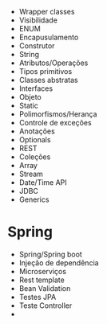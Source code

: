- Wrapper classes
- Visibilidade
- ENUM
- Encapusulamento
- Construtor
- String
- Atributos/Operações
- Tipos primitivos
- Classes abstratas
- Interfaces
- Objeto 
- Static
- Polimorfismos/Herança
- Controle de exceções
- Anotações
- Optionals
- REST 
- Coleções
- Array
- Stream
- Date/Time API
- JDBC
- Generics

# Spring
- Spring/Spring boot
- Injeção de dependência
- Microserviços
- Rest template
- Bean Validation
- Testes JPA
- Teste Controller
- 
